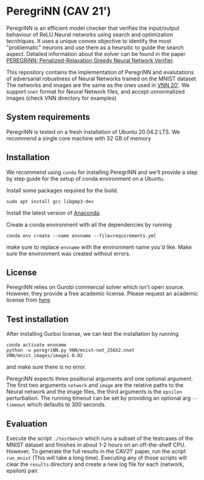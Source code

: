 # PeregriNN (CAV 21')
PeregriNN is an efficient model checker that verifies the input/output behaviour of ReLU Neural networks using search and optimization tecnhiques. It uses a unique convex objective to identify the most "problematic" neurons and use them as a heursitic to guide the search aspect. Detailed information about the solver can be found in the paper [PEREGRiNN: Penalized-Relaxation Greedy Neural Network Verifier](https://arxiv.org/abs/2006.10864).

This repository contains the implementation of PeregriNN and evalutations of adversarial robustness of Neural Networks trained on the MNIST dataset. The networks and images are the same as the ones used in [VNN 20'](https://sites.google.com/view/vnn20/vnncomp). We support `nnet` format for Neural Network files, and accept unnormalized images (check VNN directory for examples)

## System requirements

PeregriNN is tested on a fresh installation of Ubuntu 20.04.2 LTS. We recommend a single core machine with 32 GB of memory

## Installation

We recommend using `conda` for installing PeregriNN and we'll provide a step by step guide for the setup of conda environment on a Ubuntu.

Install some packages required for the build.

`sudo apt install gcc libgmp3-dev`

Install the latest version of [Anaconda](https://docs.anaconda.com/anaconda/install/).

Create a conda environment with all the dependencies by running

`conda env create --name envname --file=requirements.yml`

make sure to replace `envname` with the environment name you'd like. Make sure the environment was created without errors.

## License 
PeregriNN relies on Gurobi commercial solver which isn't open source. However, they provide a free academic license. Please request an academic license from [here](https://www.gurobi.com/academia/academic-program-and-licenses/)
## Test installation
After installing Gurboi license, we can test the installation by running
```
conda activate envname
python -u peregriNN.py VNN/mnist-net_256X2.nnet VNN/mnist_images/image1 0.02
```
and make sure there is no error.

PeregriNN expects three positional arguments and one optional argument. The first two arguments `network` and `image` are the relative paths to the Neural network and the image files, the third arguments is the `epsilon` perturbation. The running timeout can be set by providing an optional arg `--timeout` which defaults to 300 seconds.

## Evaluation
Execute the script `./testbench` which runs a subset of the testcases of the MNIST dataset and finishes in about 1-2 hours on an off-the-shelf CPU. However, To generate the full results in the CAV21' paper, run the script `run_mnist` (This will take a long time). Executing any of those scripts will clear the `results` directory and create a new log file for each (network, epsilon) pair.
